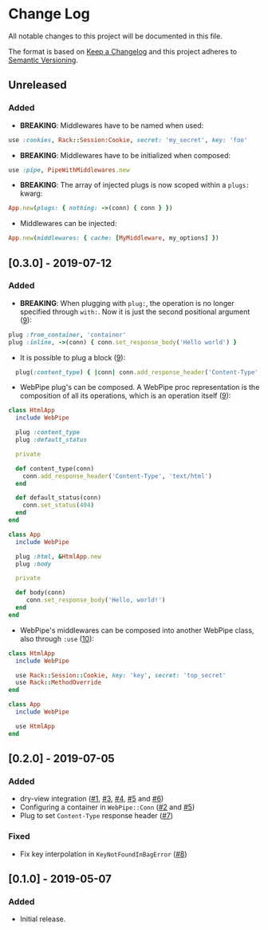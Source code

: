 # Change Log
All notable changes to this project will be documented in this file.

The format is based on [Keep a Changelog](http://keepachangelog.com/) 
and this project adheres to [Semantic Versioning](http://semver.org/).

## Unreleased
### Added
- **BREAKING**: Middlewares have to be named when used:

```ruby
use :cookies, Rack::Session:Cookie, secret: 'my_secret', key: 'foo'
```

- **BREAKING**: Middlewares have to be initialized when composed:

```ruby
use :pipe, PipeWithMiddlewares.new
```

- **BREAKING**: The array of injected plugs is now scoped within a `plugs:` kwarg:

```ruby
App.new(plugs: { nothing: ->(conn) { conn } })
```

- Middlewares can be injected:

```ruby
App.new(middlewares: { cache: [MyMiddleware, my_options] })
```

## [0.3.0] - 2019-07-12
### Added
- **BREAKING**: When plugging with `plug:`, the operation is no longer specified through `with:`. Now it is just the second positional argument ([9](https://github.com/waiting-for-dev/web_pipe/pull/9)):

```ruby
plug :from_container, 'container'
plug :inline, ->(conn) { conn.set_response_body('Hello world') }
```
- It is possible to plug a block ([9](https://github.com/waiting-for-dev/web_pipe/pull/9)):
```ruby
  plug(:content_type) { |conn| conn.add_response_header('Content-Type', 'text/html') }
```

- WebPipe plug's can be composed. A WebPipe proc representation is the composition of all its operations, which is an operation itself ([9](https://github.com/waiting-for-dev/web_pipe/pull/9)):

```ruby
class HtmlApp
  include WebPipe

  plug :content_type
  plug :default_status

  private

  def content_type(conn)
    conn.add_response_header('Content-Type', 'text/html')
  end

  def default_status(conn)
    conn.set_status(404)
  end
end

class App
  include WebPipe

  plug :html, &HtmlApp.new
  plug :body

  private

  def body(conn)
     conn.set_response_body('Hello, world!')
  end
end
```

- WebPipe's middlewares can be composed into another WebPipe class, also through `:use` ([10](https://github.com/waiting-for-dev/web_pipe/pull/10)):

```ruby
class HtmlApp
  include WebPipe

  use Rack::Session::Cookie, key: 'key', secret: 'top_secret'
  use Rack::MethodOverride
end

class App
  include WebPipe

  use HtmlApp
end
```

## [0.2.0] - 2019-07-05
### Added
- dry-view integration ([#1](https://github.com/waiting-for-dev/web_pipe/pull/1), [#3](https://github.com/waiting-for-dev/web_pipe/pull/3), [#4](https://github.com/waiting-for-dev/web_pipe/pull/4), [#5](https://github.com/waiting-for-dev/web_pipe/pull/5) and  [#6](https://github.com/waiting-for-dev/web_pipe/pull/6))
- Configuring a container in `WebPipe::Conn` ([#2](https://github.com/waiting-for-dev/web_pipe/pull/2) and [#5](https://github.com/waiting-for-dev/web_pipe/pull/5))
- Plug to set `Content-Type` response header ([#7](https://github.com/waiting-for-dev/web_pipe/pull/7))

### Fixed
- Fix key interpolation in `KeyNotFoundInBagError` ([#8](https://github.com/waiting-for-dev/web_pipe/pull/8))

## [0.1.0] - 2019-05-07
### Added
- Initial release.
